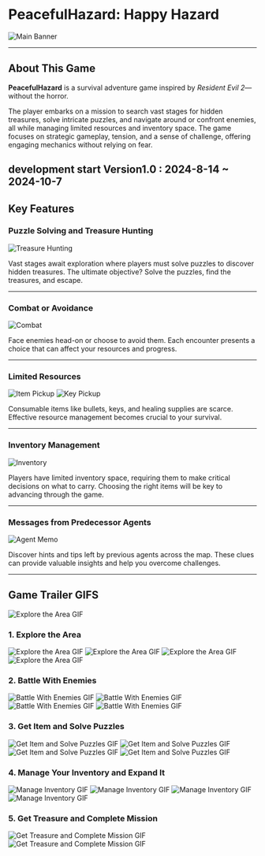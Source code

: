 # PeacefulHazard: Happy Hazard

![Main Banner](Store_Images/MainBanner.png)

---

## About This Game
**PeacefulHazard** is a survival adventure game inspired by *Resident Evil 2*—without the horror. 

The player embarks on a mission to search vast stages for hidden treasures, solve intricate puzzles, and navigate around or confront enemies, all while managing limited resources and inventory space. The game focuses on strategic gameplay, tension, and a sense of challenge, offering engaging mechanics without relying on fear.

**development start**
Version1.0 : 2024-8-14 ~ 2024-10-7
---

## Key Features

### Puzzle Solving and Treasure Hunting
![Treasure Hunting](Store_Images/Treasure.png)

Vast stages await exploration where players must solve puzzles to discover hidden treasures. The ultimate objective? Solve the puzzles, find the treasures, and escape.

---

### Combat or Avoidance
![Combat](Store_Images/EnemyBattle.png)

Face enemies head-on or choose to avoid them. Each encounter presents a choice that can affect your resources and progress.

---

### Limited Resources
![Item Pickup](Store_Images/ItemPickupImage.png)
![Key Pickup](Store_Images/pickupShot.png)

Consumable items like bullets, keys, and healing supplies are scarce. Effective resource management becomes crucial to your survival.

---

### Inventory Management
![Inventory](Store_Images/inventory.png)

Players have limited inventory space, requiring them to make critical decisions on what to carry. Choosing the right items will be key to advancing through the game.

---

### Messages from Predecessor Agents
![Agent Memo](Store_Images/memo.png)

Discover hints and tips left by previous agents across the map. These clues can provide valuable insights and help you overcome challenges.

---


## Game Trailer GIFS

![Explore the Area GIF](Trailer_Gifs/1-FirstGameCineatic.gif)

### 1. Explore the Area
![Explore the Area GIF](Trailer_Gifs/2-TutorialMove.gif)
![Explore the Area GIF](Trailer_Gifs/3-GraveyardMove.gif)
![Explore the Area GIF](Trailer_Gifs/4-RightGardenMove.gif)
![Explore the Area GIF](Trailer_Gifs/5-WalkCathedral.gif)

### 2. Battle With Enemies
![Battle With Enemies GIF](Trailer_Gifs/6-CrossOverBattle.gif)
![Battle With Enemies GIF](Trailer_Gifs/7-CathedralBattle.gif)
![Battle With Enemies GIF](Trailer_Gifs/8-RightGardenBattle.gif)
![Battle With Enemies GIF](Trailer_Gifs/9-BossBattle.gif)

### 3. Get Item and Solve Puzzles
![Get Item and Solve Puzzles GIF](Trailer_Gifs/10-ObtainItemKey.gif)
![Get Item and Solve Puzzles GIF](Trailer_Gifs/11-OpenDoor.gif)
![Get Item and Solve Puzzles GIF](Trailer_Gifs/12-OneWayDoor.gif)
![Get Item and Solve Puzzles GIF](Trailer_Gifs/13-CrystalInteract.gif)

### 4. Manage Your Inventory and Expand It
![Manage Inventory GIF](Trailer_Gifs/14-UseItem.gif)
![Manage Inventory GIF](Trailer_Gifs/15-ItemCombine.gif)
![Manage Inventory GIF](Trailer_Gifs/16-ObtainBag.gif)
![Manage Inventory GIF](Trailer_Gifs/17-UseItemBox.gif)

### 5. Get Treasure and Complete Mission
![Get Treasure and Complete Mission GIF](Trailer_Gifs/18-MainHub-first-cinematic.gif)
![Get Treasure and Complete Mission GIF](Trailer_Gifs/19-MoveTowardTreasure.gif)
